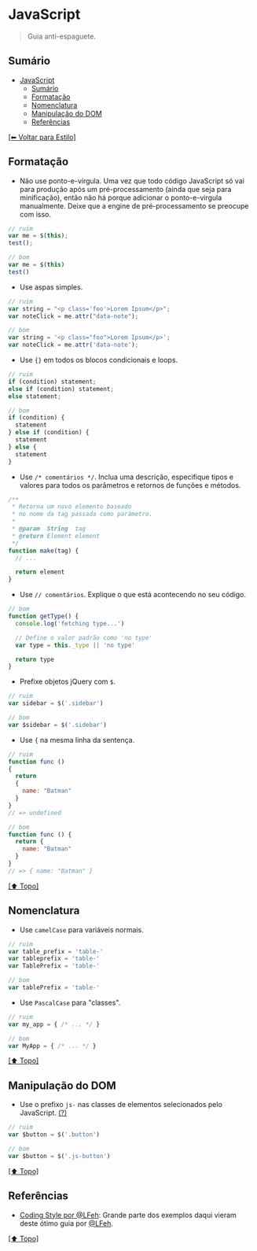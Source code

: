 # JavaScript

> Guia anti-espaguete.

## Sumário

- [JavaScript](#javascript)
    - [Sumário](#sum%C3%A1rio)
    - [Formatação](#formata%C3%A7%C3%A3o)
    - [Nomenclatura](#nomenclatura)
    - [Manipulação do DOM](#manipula%C3%A7%C3%A3o-do-dom)
    - [Referências](#refer%C3%AAncias)

[[⬅ Voltar para Estilo]](https://github.com/CTVoicer/Guidelines/tree/master/estilo)

## Formatação

- Não use ponto-e-vírgula. Uma vez que todo código JavaScript só vai para produção após um pré-processamento (ainda que seja para minificação), então não há porque adicionar o ponto-e-virgula manualmente. Deixe que a engine de pré-processamento se preocupe com isso.

```javascript
// ruim
var me = $(this);
test();

// bom
var me = $(this)
test()
```

- Use aspas simples.

```javascript
// ruim
var string = "<p class='foo'>Lorem Ipsum</p>";
var noteClick = me.attr("data-note");

// bom
var string = '<p class="foo">Lorem Ipsum</p>';
var noteClick = me.attr('data-note');
```

- Use `{}` em todos os blocos condicionais e loops.

```javascript
// ruim
if (condition) statement;
else if (condition) statement;
else statement;

// bom
if (condition) {
  statement
} else if (condition) {
  statement
} else {
  statement
}
```

- Use `/* comentários */`. Inclua uma descrição, especifique tipos e valores para todos os parâmetros e retornos de funções e métodos.

```javascript
/**
 * Retorna um novo elemento baseado
 * no nome da tag passada como parâmetro.
 *
 * @param  String  tag
 * @return Element element
 */
function make(tag) {
  // ...

  return element
}
```

- Use `// comentários`. Explique o que está acontecendo no seu código.

```javascript
// bom
function getType() {
  console.log('fetching type...')

  // Define o valor padrão como 'no type'
  var type = this._type || 'no type'

  return type
}
```

- Prefixe objetos jQuery com `$`.

```javascript
// ruim
var sidebar = $('.sidebar')

// bom
var $sidebar = $('.sidebar')
```

- Use `{` na mesma linha da sentença.

```javascript
// ruim
function func ()
{
  return
  {
    name: "Batman"
  }
}
// => undefined

// bom
function func () {
  return {
    name: "Batman"
  }
}
// => { name: "Batman" }
```

[[⬆ Topo]](#sum%C3%A1rio)

## Nomenclatura

- Use `camelCase` para variáveis normais.

```javascript
// ruim
var table_prefix = 'table-'
var tableprefix = 'table-'
var TablePrefix = 'table-'

// bom
var tablePrefix = 'table-'
```

- Use `PascalCase` para "classes".

```javascript
// ruim
var my_app = { /* ... */ }

// bom
var MyApp = { /* ... */ }
```

[[⬆ Topo]](#sum%C3%A1rio)

## Manipulação do DOM

- Use o prefixo `js-` nas classes de elementos selecionados pelo JavaScript. [(?)](https://github.com/csswizardry/css-Guidelines#js-hooks)

```javascript
// ruim
var $button = $('.button')

// bom
var $button = $('.js-button')
```

[[⬆ Topo]](#sum%C3%A1rio)

## Referências

- [Coding Style por @LFeh](https://github.com/LFeh/coding-style#js): Grande parte dos exemplos daqui vieram deste ótimo guia por [@LFeh](https://github.com/LFeh).

[[⬆ Topo]](#sum%C3%A1rio)
